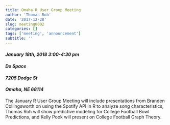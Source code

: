 ```yaml
---
title: Omaha R User Group Meeting
author: 'Thomas Roh'
date: '2017-12-28'
slug: meeting0002
categories: []
tags: ['meeting', 'announcement']
subtitle: ''
---
```


#### *January 18th, 2018 3:00-4:30 pm*
#### *Do Space*
#### *7205 Dodge St*
#### *Omaha, NE 68114*


The January R User Group Meeting will include presentations from Branden Collingsworth on using the Spotify API in R to analyze song characteristics, Thomas Roh will show predictive modeling for College Football Bowl Predictions, and Kelly Pook will present on College Football Graph Theory.